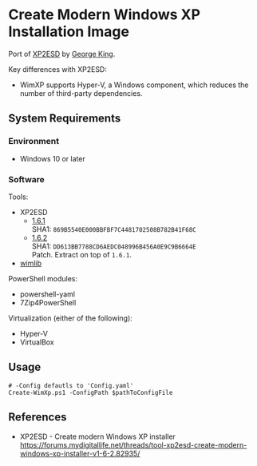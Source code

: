# Create Modern Windows XP Installation Image

Port of [XP2ESD](https://forums.mydigitallife.net/threads/tool-xp2esd-create-modern-windows-xp-installer-v1-6-2.82935/) by [George King](https://forums.mydigitallife.net/members/george-king.80650/).

Key differences with XP2ESD:
- WimXP supports Hyper-V, a Windows component, which reduces the number of third-party dependencies.

## System Requirements

### Environment
- Windows 10 or later

### Software
Tools:
- XP2ESD
  - [1.6.1](https://www.mediafire.com/file/v3efgw17yr1jy5t/XP2ESD_v1.6.1.7z/file)\
    SHA1: `869B5540E000BBFBF7C4481702508B782B41F68C`
  - [1.6.2](https://www.mediafire.com/file/qswm5z8z8iccha8/XP2ESD_v1.6.2.7z/file)\
    SHA1: `DD613BB7788CD6AEDC048996B456A0E9C9B6664E`\
    Patch. Extract on top of `1.6.1`.
- [wimlib](https://wimlib.net/downloads/index.html)

PowerShell modules:
- powershell-yaml
- 7Zip4PowerShell

Virtualization (either of the following):
- Hyper-V
- VirtualBox

## Usage
```pwsh
# -Config defautls to 'Config.yaml'
Create-WimXp.ps1 -ConfigPath $pathToConfigFile
```

## References

- XP2ESD - Create modern Windows XP installer\
  https://forums.mydigitallife.net/threads/tool-xp2esd-create-modern-windows-xp-installer-v1-6-2.82935/
